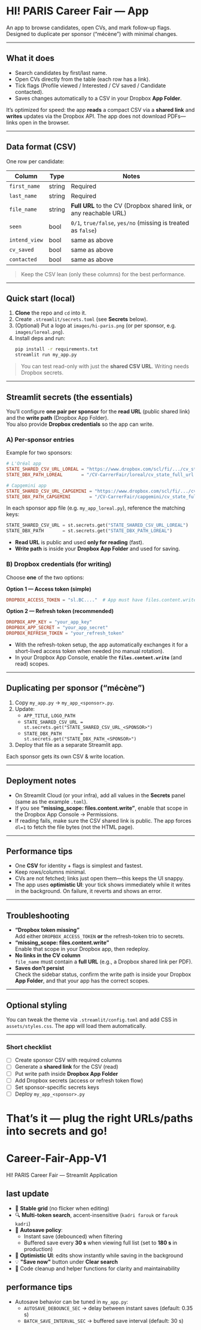 # HI! PARIS Career Fair — App

An app to browse candidates, open CVs, and mark follow‑up flags. Designed to duplicate per sponsor (“mécène”) with minimal changes.

---

## What it does

- Search candidates by first/last name.
- Open CVs directly from the table (each row has a link).
- Tick flags (Profile viewed / Interested / CV saved / Candidate contacted).
- Saves changes automatically to a CSV in your Dropbox **App Folder**.

It’s optimized for speed: the app **reads** a compact CSV via a **shared link** and **writes** updates via the Dropbox API. The app does not download PDFs—links open in the browser.

---

## Data format (CSV)

One row per candidate:

| Column        | Type   | Notes                                                             |
|--------------|--------|-------------------------------------------------------------------|
| `first_name` | string | Required                                                          |
| `last_name`  | string | Required                                                          |
| `file_name`  | string | **Full URL** to the CV (Dropbox shared link, or any reachable URL) |
| `seen`       | bool   | `0/1`, `true/false`, `yes/no` (missing is treated as `false`)     |
| `intend_view`| bool   | same as above                                                     |
| `cv_saved`   | bool   | same as above                                                     |
| `contacted`  | bool   | same as above                                                     |

> Keep the CSV lean (only these columns) for the best performance.

---

## Quick start (local)

1. **Clone** the repo and `cd` into it.
2. Create `.streamlit/secrets.toml` (see **Secrets** below).
3. (Optional) Put a logo at `images/hi-paris.png` (or per sponsor, e.g. `images/loreal.png`).
4. Install deps and run:
   ```bash
   pip install -r requirements.txt
   streamlit run my_app.py
   ```

> You can test read-only with just the **shared CSV URL**. Writing needs Dropbox secrets.

---

## Streamlit **secrets** (the essentials)

You’ll configure **one pair per sponsor** for the **read URL** (public shared link) and the **write path** (Dropbox App Folder).  
You also provide **Dropbox credentials** so the app can write.

### A) Per-sponsor entries

Example for two sponsors:

```toml
# L'Oréal app
STATE_SHARED_CSV_URL_LOREAL = "https://www.dropbox.com/scl/fi/.../cv_state_full_url_loreal.csv?dl=0"
STATE_DBX_PATH_LOREAL       = "/CV-CarrerFair/loreal/cv_state_full_url.csv"

# Capgemini app
STATE_SHARED_CSV_URL_CAPGEMINI = "https://www.dropbox.com/scl/fi/.../cv_state_full_url_capgemini.csv?dl=0"
STATE_DBX_PATH_CAPGEMINI       = "/CV-CarrerFair/capgemini/cv_state_full_url.csv"
```

In each sponsor app file (e.g. `my_app_loreal.py`), reference the matching keys:

```python
STATE_SHARED_CSV_URL = st.secrets.get("STATE_SHARED_CSV_URL_LOREAL")
STATE_DBX_PATH       = st.secrets.get("STATE_DBX_PATH_LOREAL")
```

- **Read URL** is public and used **only for reading** (fast).
- **Write path** is inside your **Dropbox App Folder** and used for saving.

### B) Dropbox credentials (for writing)

Choose **one** of the two options:

**Option 1 — Access token (simple)**
```toml
DROPBOX_ACCESS_TOKEN = "sl.BC...."  # App must have files.content.write scope
```

**Option 2 — Refresh token (recommended)**
```toml
DROPBOX_APP_KEY = "your_app_key"
DROPBOX_APP_SECRET = "your_app_secret"
DROPBOX_REFRESH_TOKEN = "your_refresh_token"
```

- With the refresh-token setup, the app automatically exchanges it for a short-lived access token when needed (no manual rotation).
- In your Dropbox App Console, enable the **`files.content.write`** (and read) scopes.

---

## Duplicating per sponsor (“mécène”)

1. Copy `my_app.py` → `my_app_<sponsor>.py`.
2. Update:
   - `APP_TITLE`, `LOGO_PATH`
   - `STATE_SHARED_CSV_URL = st.secrets.get("STATE_SHARED_CSV_URL_<SPONSOR>")`
   - `STATE_DBX_PATH       = st.secrets.get("STATE_DBX_PATH_<SPONSOR>")`
3. Deploy that file as a separate Streamlit app.

Each sponsor gets its own CSV & write location.

---

## Deployment notes

- On Streamlit Cloud (or your infra), add all values in the **Secrets** panel (same as the example `.toml`).
- If you see **“missing_scope: files.content.write”**, enable that scope in the Dropbox App Console → Permissions.
- If reading fails, make sure the CSV shared link is public. The app forces `dl=1` to fetch the file bytes (not the HTML page).

---

## Performance tips

- One **CSV** for identity + flags is simplest and fastest.
- Keep rows/columns minimal.
- CVs are not fetched; links just open them—this keeps the UI snappy.
- The app uses **optimistic UI**: your tick shows immediately while it writes in the background. On failure, it reverts and shows an error.

---

## Troubleshooting

- **“Dropbox token missing”**  
  Add either `DROPBOX_ACCESS_TOKEN` **or** the refresh-token trio to secrets.
- **“missing_scope: files.content.write”**  
  Enable that scope in your Dropbox app, then redeploy.
- **No links in the CV column**  
  `file_name` must contain a **full URL** (e.g., a Dropbox shared link per PDF).
- **Saves don’t persist**  
  Check the sidebar status, confirm the write path is inside your Dropbox **App Folder**, and that your app has the correct scopes.

---

## Optional styling

You can tweak the theme via `.streamlit/config.toml` and add CSS in `assets/styles.css`. The app will load them automatically.

---

### Short checklist

- [ ] Create sponsor CSV with required columns
- [ ] Generate a **shared link** for the CSV (read)
- [ ] Put write path inside **Dropbox App Folder**
- [ ] Add Dropbox secrets (access or refresh token flow)
- [ ] Set sponsor-specific secrets keys
- [ ] Deploy `my_app_<sponsor>.py`

That’s it — plug the right URLs/paths into secrets and go!
=======
# Career-Fair-App-V1
HI! PARIS Career Fair — Streamlit Application

## last update

- 🧭 **Stable grid** (no flicker when editing)
- 🔍 **Multi-token search**, accent-insensitive (`kadri farouk` or `farouk kadri`)
- 💾 **Autosave policy**:
  - Instant save (debounced) when filtering
  - Buffered save every **30 s** when viewing full list (set to **180 s** in production)
- 🧩 **Optimistic UI**: edits show instantly while saving in the background
- 💡 **"Save now"** button under **Clear search**
- 🧼 Code cleanup and helper functions for clarity and maintainability

## performance tips
- Autosave behavior can be tuned in `my_app.py`:
  - `AUTOSAVE_DEBOUNCE_SEC` → delay between instant saves (default: 0.35 s)
  - `BATCH_SAVE_INTERVAL_SEC` → buffered save interval (default: 30 s)

